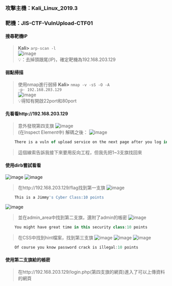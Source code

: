 

### 攻擊主機：Kali_Linux_2019.3 
### 靶機：JIS-CTF-VulnUpload-CTF01

#### 搜尋靶機IP
> **Kali>** <code>arp-scan -l</code> </br>
![image](https://github.com/Superliverbun/My-CTF-Challenges/assets/113052517/e53f9a10-cfff-4cc6-8ea3-7891432dcc6c)</br>
💡：去掉頭跟尾(IP)，確定靶機為192.168.203.129


#### 弱點掃描
> 使用nmap進行弱掃
**Kali>** <code>nmap -v -sS -O -A -p- 192.168.203.129</code> </br>
![image](https://github.com/Superliverbun/My-CTF-Challenges/assets/113052517/6ced9f28-af7e-4be8-bbe9-12c976a83bc6)</br>
💡得知有開啟22port和80port

#### 先看看http://192.168.203.129
> 意外發現第四支旗
> ![image](https://github.com/Superliverbun/My-CTF-Challenges/assets/113052517/1b4aea6e-8720-47a5-a6ab-4ba0bb10bb08) <br/>
> (在Inspect Element中)
> 解碼之後：
> ![image](https://github.com/Superliverbun/My-CTF-Challenges/assets/113052517/90dd9069-88ed-4e84-bb42-b2909b14955f)
```js
    There is a vuln of upload service on the next page after you log in. Please find the php-reverse-shell.php under /usr/share/webshells/php in kali linux. In order to get the reverse session from target, run nc -lvnp port#. Edit the "CHANGE THIS" in the  php-reverse-shell.php and then upload it :10 points
```
> 這個線索告訴我接下來要用反向工程，但我先把1~3支旗找回來

#### 使用dirb嘗試看看
![image](https://github.com/Superliverbun/My-CTF-Challenges/assets/113052517/378d385b-8ddc-4073-9f80-a24841b581d4)
![image](https://github.com/Superliverbun/My-CTF-Challenges/assets/113052517/954f81f4-387a-4f15-aa83-fdcdeba341ba)
> 在http://192.168.203.129/flag找到第一支旗
![image](https://github.com/Superliverbun/My-CTF-Challenges/assets/113052517/3029e6e9-a3a2-4390-91ad-1f08fa929ecd)
```js
    This is a Jimmy's Cyber Class:10 points
```
![image](https://github.com/Superliverbun/My-CTF-Challenges/assets/113052517/dd47bca4-4bc2-4d34-963a-36900ca3a86b)
> 並在admin_area中找到第二支旗，還附了admin的帳密
![image](https://github.com/Superliverbun/My-CTF-Challenges/assets/113052517/b017c504-588b-4e7c-ae12-8f6d97677872)
```js
    You might have great time in this security class:10 points
```
> 在CSS中找到hint檔案，找到第三支旗
![image](https://github.com/Superliverbun/My-CTF-Challenges/assets/113052517/eaed5634-4316-43a6-9f16-86afdf364032)
![image](https://github.com/Superliverbun/My-CTF-Challenges/assets/113052517/e5449597-ff8a-4b4e-a411-86f6ff4b8ead)
![image](https://github.com/Superliverbun/My-CTF-Challenges/assets/113052517/3577cf9d-dbc5-4caa-87d0-714a526f7033)
```js
    Of course you know password crack is illegal:10 points
```

#### 使用第二支旗給的帳密
> 在http://192.168.203.129/login.php(第四支旗的網頁)進入了可以上傳資料的網頁

